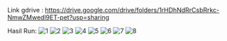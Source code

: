 Link gdrive : https://drive.google.com/drive/folders/1rHDhNdRrCsbRrkc-NmwZMwedl9ET-pet?usp=sharing

Hasil Run:
![1](https://github.com/user-attachments/assets/a9ea7eda-da55-4980-8b68-0e4f80eaa55e)
![2](https://github.com/user-attachments/assets/98ab6bf3-1091-447d-9f2d-64e682407b05)
![3](https://github.com/user-attachments/assets/3085552a-6833-425d-8326-cacecf757ab5)
![4](https://github.com/user-attachments/assets/ebe2f8f1-0bae-489d-b5b3-171251493727)
![5](https://github.com/user-attachments/assets/a880d187-e30c-4c9e-a6a1-174d1dcd6eef)
![6](https://github.com/user-attachments/assets/9566f8fd-b648-43b2-8784-be1ef523b39c)
![7](https://github.com/user-attachments/assets/8efd9c43-5aab-46d9-88ca-e65f6ff8a039)
![8](https://github.com/user-attachments/assets/258e5091-09b2-482b-b9de-3842a9831595)
